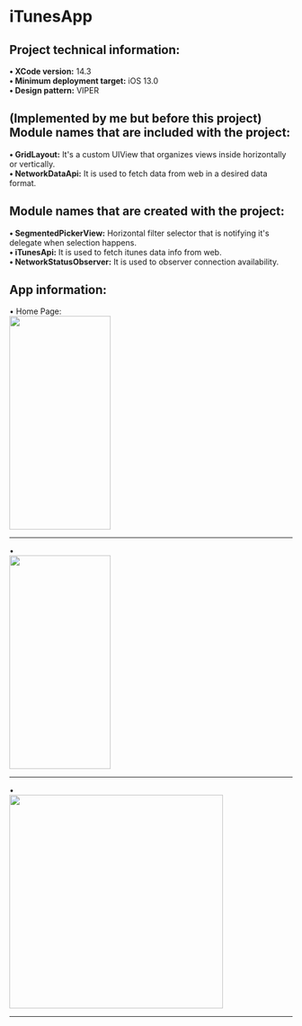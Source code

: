 # iTunesApp

## Project technical information:
<strong>&bull; XCode version:</strong> 14.3
<br/><strong>&bull; Minimum deployment target:</strong> iOS 13.0
<br/><strong>&bull; Design pattern:</strong> VIPER

## (Implemented by me but before this project) Module names that are included with the project:
<strong>&bull; GridLayout:</strong> It's a custom UIView that organizes views inside horizontally or vertically.
<br/><strong>&bull; NetworkDataApi:</strong> It is used to fetch data from web in a desired data format.

## Module names that are created with the project:
<strong>&bull; SegmentedPickerView:</strong> Horizontal filter selector that is notifying it's delegate when selection happens.
<br/><strong>&bull; iTunesApi:</strong> It is used to fetch itunes data info from web.
<br/><strong>&bull; NetworkStatusObserver:</strong> It is used to observer connection availability.

## App information:
&bull; Home Page:
<br/>
<img src="https://i.hizliresim.com/gvyb089.jpg"
data-canonical-src="https://i.hizliresim.com/gvyb089.jpg"
width="180" height="380" />
<hr>
&bull;
<br/>
<img src="https://i.hizliresim.com/lqpqxej.jpg"
data-canonical-src="https://i.hizliresim.com/lqpqxej.jpg"
width="180" height="380" />
<hr>
&bull;
<br/>
<img src="https://i.hizliresim.com/de4qh6m.jpg"
data-canonical-src="https://i.hizliresim.com/de4qh6m.jpg
width="180" height="380" />
<hr>
